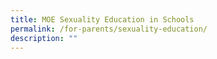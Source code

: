 ```yaml
---
title: MOE Sexuality Education in Schools
permalink: /for-parents/sexuality-education/
description: ""
---
```


